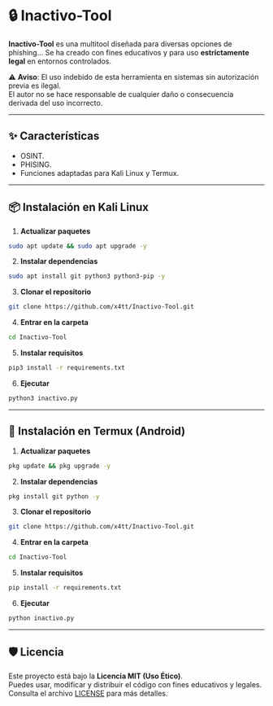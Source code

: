 # 🔒 Inactivo-Tool

**Inactivo-Tool** es una multitool diseñada para diversas opciones de phishing... 
Se ha creado con fines educativos y para uso **estrictamente legal** en entornos controlados.

⚠️ **Aviso**: El uso indebido de esta herramienta en sistemas sin autorización previa es ilegal.  
El autor no se hace responsable de cualquier daño o consecuencia derivada del uso incorrecto.

---

## ✨ Características
- OSINT.
- PHISING.
- Funciones adaptadas para Kali Linux y Termux.

---

## 📦 Instalación en Kali Linux
1. **Actualizar paquetes**
```bash
sudo apt update && sudo apt upgrade -y
```
2. **Instalar dependencias**
```bash
sudo apt install git python3 python3-pip -y
```
3. **Clonar el repositorio**
```bash
git clone https://github.com/x4tt/Inactivo-Tool.git
```
4. **Entrar en la carpeta**
```bash
cd Inactivo-Tool
```
5. **Instalar requisitos**
```bash
pip3 install -r requirements.txt
```
6. **Ejecutar**
```bash
python3 inactivo.py
```

---

## 📱 Instalación en Termux (Android)
1. **Actualizar paquetes**
```bash
pkg update && pkg upgrade -y
```
2. **Instalar dependencias**
```bash
pkg install git python -y
```
3. **Clonar el repositorio**
```bash
git clone https://github.com/x4tt/Inactivo-Tool.git
```
4. **Entrar en la carpeta**
```bash
cd Inactivo-Tool
```
5. **Instalar requisitos**
```bash
pip install -r requirements.txt
```
6. **Ejecutar**
```bash
python inactivo.py
```

---

## 🛡 Licencia
Este proyecto está bajo la **Licencia MIT (Uso Ético)**.  
Puedes usar, modificar y distribuir el código con fines educativos y legales.  
Consulta el archivo [LICENSE](LICENSE) para más detalles.


